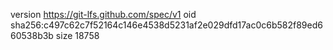 version https://git-lfs.github.com/spec/v1
oid sha256:c497c62c7f52164c146e4538d5231af2e029dfd17ac0c6b582f89ed660538b3b
size 18758
